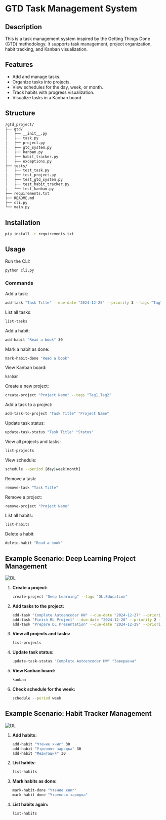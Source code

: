 # GTD Task Management System

## Description
This is a task management system inspired by the Getting Things Done (GTD) methodology. It supports task management, project organization, habit tracking, and Kanban visualization.

## Features
- Add and manage tasks.
- Organize tasks into projects.
- View schedules for the day, week, or month.
- Track habits with progress visualization.
- Visualize tasks in a Kanban board.

## Structure
```bash
/gtd_project/
├── gtd/
│   ├── __init__.py
│   ├── task.py
│   ├── project.py
│   ├── gtd_system.py
│   ├── kanban.py
│   ├── habit_tracker.py
│   ├── exceptions.py
├── tests/
│   ├── test_task.py
│   ├── test_project.py
│   ├── test_gtd_system.py
│   ├── test_habit_tracker.py
│   └── test_kanban.py
├── requirements.txt
├── README.md
├── cli.py
└── main.py
```

## Installation
```bash
pip install -r requirements.txt
```

## Usage
Run the CLI:
```bash
python cli.py
```

### Commands
Add a task:
  ```bash
  add-task "Task Title" --due-date "2024-12-25" --priority 3 --tags "Tag1,Tag2" --project "Project Name"
  ```
List all tasks:
  ```bash
  list-tasks
  ```
Add a habit:
  ```bash
  add-habit "Read a book" 30
  ```
Mark a habit as done:
  ```bash
  mark-habit-done "Read a book"
  ```
View Kanban board:
  ```bash
  kanban
  ```
Create a new project:
  ```bash
  create-project "Project Name" --tags "Tag1,Tag2"
  ```
Add a task to a project:
  ```bash
  add-task-to-project "Task Title" "Project Name"
  ```
Update task status:
  ```bash
  update-task-status "Task Title" "Status"
  ```
View all projects and tasks:
  ```bash
  list-projects
  ```
View schedule:
  ```bash
  schedule --period [day|week|month]
  ```
Remove a task:
  ```bash
  remove-task "Task Title"
  ```
Remove a project:
  ```bash
  remove-project "Project Name"
  ```
List all habits:
  ```bash
  list-habits
  ```
Delete a habit:
  ```bash
  delete-habit "Read a book"
  ```


## Example Scenario: Deep Learning Project Management

![DL](gtd_tasks_DL.png)

1. **Create a project:**
   ```bash
   create-project "Deep Learning" --tags "DL,Education"
   ```

2. **Add tasks to the project:**
   ```bash
   add-task "Complete Autoencoder HW" --due-date "2024-12-27" --priority 3 --tags "DL,Homework" --project "Deep Learning"
   add-task "Finish RL Project" --due-date "2024-12-28" --priority 2 --tags "DL,Project" --project "Deep Learning"
   add-task "Prepare DL Presentation" --due-date "2024-12-29" --priority 1 --tags "DL,Presentation" --project "Deep Learning"
   ```

3. **View all projects and tasks:**
   ```bash
   list-projects
   ```

4. **Update task status:**
   ```bash
   update-task-status "Complete Autoencoder HW" "Завершена"
   ```

5. **View Kanban board:**
   ```bash
   kanban
   ```

6. **Check schedule for the week:**
   ```bash
   schedule --period week
   ```

## Example Scenario: Habit Tracker Management

![DL](gtd_habits.png)

1. **Add habits:**
   ```bash
   add-habit "Чтение книг" 30
   add-habit "Утренняя зарядка" 30
   add-habit "Медитация" 30
   ```

2. **List habits:**
   ```bash
   list-habits
   ```

3. **Mark habits as done:**
   ```bash
   mark-habit-done "Чтение книг"
   mark-habit-done "Утренняя зарядка"
   ```

4. **List habits again:**
   ```bash
   list-habits
   ```
